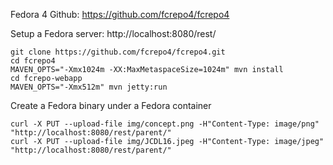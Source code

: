 Fedora 4 Github: https://github.com/fcrepo4/fcrepo4

Setup a Fedora server: http://localhost:8080/rest/

```
git clone https://github.com/fcrepo4/fcrepo4.git
cd fcrepo4
MAVEN_OPTS="-Xmx1024m -XX:MaxMetaspaceSize=1024m" mvn install
cd fcrepo-webapp
MAVEN_OPTS="-Xmx512m" mvn jetty:run

```

Create a Fedora binary under a Fedora container 
```
curl -X PUT --upload-file img/concept.png -H"Content-Type: image/png" "http://localhost:8080/rest/parent/"
curl -X PUT --upload-file img/JCDL16.jpeg -H"Content-Type: image/jpeg" "http://localhost:8080/rest/parent/"
```

